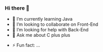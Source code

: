 ### Hi there 👋

<!--
**Sousa-Diin/Sousa-diin** is a ✨ _special_ ✨ repository because its `README.md` (this file) appears on your GitHub profile.

Here are some ideas to get you started:

- 🔭 I’m currently working on ...-->
- 🌱 I’m currently learning Java
- 👯 I’m looking to collaborate on Front-End
- 🤔 I’m looking for help with Back-End
- 💬 Ask me about C plus plus
<!-- 📫 How to reach me: ...
- 😄 Pronouns: ... -->
- ⚡ Fun fact: ...

